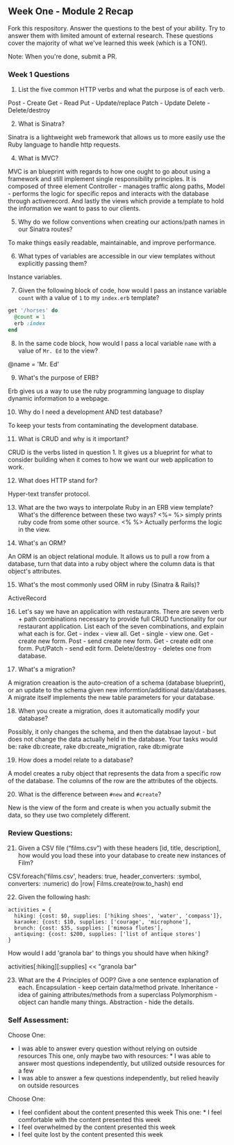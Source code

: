 ## Week One - Module 2 Recap

Fork this respository. Answer the questions to the best of your ability. Try to answer them with limited amount of external research. These questions cover the majority of what we've learned this week (which is a TON!).

Note: When you're done, submit a PR.

### Week 1 Questions

1. List the five common HTTP verbs and what the purpose is of each verb.

Post - Create
Get - Read
Put - Update/replace
Patch - Update
Delete - Delete/destroy

2. What is Sinatra?

Sinatra is a lightweight web framework that allows us to more easily use the Ruby language to handle http requests.

4. What is MVC?

MVC is an blueprint with regards to how one ought to go about using a framework and still implement single responsibility principles.  It is composed of three element Controller - manages traffic along paths, Model - performs the logic for specific repos and interacts with the database through activerecord. And lastly the views which provide a template to hold the information we want to pass to our clients.

5. Why do we follow conventions when creating our actions/path names in our Sinatra routes?

To make things easily readable, maintainable, and improve performance.

6. What types of variables are accessible in our view templates without explicitly passing them?

Instance variables.

7. Given the following block of code, how would I pass an instance variable `count` with a value of `1` to my `index.erb` template?

  ```ruby
  get '/horses' do
    @count = 1
    erb :index
  end
  ```

8. In the same code block, how would I pass a local variable `name` with a value of `Mr. Ed` to the view?

  @name = 'Mr. Ed'

9. What's the purpose of ERB?

Erb gives us a way to use the ruby programming language to display dynamic information to a webpage.

10. Why do I need a development AND test database?

To keep your tests from contaminating the development database.

11. What is CRUD and why is it important?

CRUD is the verbs listed in question 1.  It gives us a blueprint for what to consider building when it comes to how we want our web application to work.

12. What does HTTP stand for?

Hyper-text transfer protocol.

13. What are the two ways to interpolate Ruby in an ERB view template? What's the difference between these two ways?
<%= %> simply prints ruby code from some other source.
<% %> Actually performs the logic in the view.

14. What's an ORM?

An ORM is an object relational module.  It allows us to pull a row from a database, turn that data into a ruby object where the column data is that object's attributes.

15. What's the most commonly used ORM in ruby (Sinatra & Rails)?

ActiveRecord

16. Let's say we have an application with restaurants. There are seven verb + path combinations necessary to provide full CRUD functionality for our restaurant application. List each of the seven combinations, and explain what each is for.
Get - index - view all.
Get - single - view one.
Get - create new form.
Post - send create new form.
Get - create edit one form.
Put/Patch - send edit form.
Delete/destroy - deletes one from database.

17. What's a migration?

A migration creaation is the auto-creation of a schema (database blueprint), or an update to the schema given new informtion/additional data/databases. A migrate itself implements the new table parameters for your database.

18. When you create a migration, does it automatically modify your database?

Possibly, it only changes the schema, and then the databsae layout - but does not change the data actually held in the database. Your tasks would be:
rake db:create, rake db:create_migration, rake db:migrate

19. How does a model relate to a database?

A model creates a ruby object that represents the data from a specific row of the database. The columns of the row are the attributes of the objects.

20. What is the difference between `#new` and `#create`?

New is the view of the form and create is when you actually submit the data, so they use two completely different.

### Review Questions:  
21. Given a CSV file (“films.csv”) with these headers [id, title, description], how would you load these into your database to create new instances of Film?

CSV.foreach('films.csv', headers: true, header_converters: :symbol, converters: :numeric) do |row|
  Films.create(row.to_hash)
end

22. Given the following hash:
```
activities = {
  hiking: {cost: $0, supplies: ['hiking shoes', 'water', 'compass']},
  karaoke: {cost: $10, supplies: ['courage', 'microphone'],
  brunch: {cost: $35, supplies: ['mimosa flutes'],
  antiquing: {cost: $200, supplies: ['list of antique stores']
}
```
How would I add 'granola bar' to things you should have when hiking?

activities[:hiking][:supplies] << "granola bar"

23. What are the 4 Principles of OOP? Give a one sentence explanation of each.
Encapsulation - keep certain data/method private.
Inheritance - idea of gaining attributes/methods from a superclass
Polymorphism - object can handle many things.
Abstraction - hide the details.



### Self Assessment:
Choose One:
* I was able to answer every question without relying on outside resources
This one, only maybe two with resources: * I was able to answer most questions independently, but utilized outside resources for a few
* I was able to answer a few questions independently, but relied heavily on outside resources

Choose One:
* I feel confident about the content presented this week
This one: * I feel comfortable with the content presented this week
* I feel overwhelmed by the content presented this week
* I feel quite lost by the content presented this week

